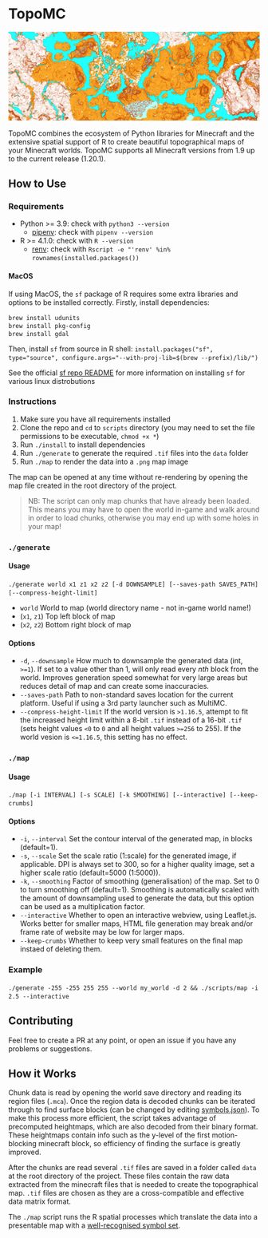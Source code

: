 # TopoMC

![](images/example-downscaled.png)

TopoMC combines the ecosystem of Python libraries for Minecraft and the extensive spatial support of R to create beautiful topographical maps of your Minecraft worlds. TopoMC supports all Minecraft versions from 1.9 up to the current release (1.20.1).

## How to Use

### Requirements

- Python >= 3.9: check with `python3 --version`
  - [pipenv](https://pipenv.pypa.io/en/latest/installation/#installing-pipenv): check with `pipenv --version`
- R >= 4.1.0: check with `R --version`
  - [renv](https://rstudio.github.io/renv/#installation): check with `Rscript -e "'renv' %in% rownames(installed.packages())`

#### MacOS

If using MacOS, the `sf` package of R requires some extra libraries and options to be installed correctly.
Firstly, install dependencies:

```
brew install udunits
brew install pkg-config
brew install gdal
```

Then, install `sf` from source in R shell: `install.packages("sf", type="source", configure.args="--with-proj-lib=$(brew --prefix)/lib/")`

See the official [sf repo README](https://github.com/r-spatial/sf#installing) for more information on installing `sf` for various linux distrobutions

### Instructions

1. Make sure you have all requirements installed
2. Clone the repo and `cd` to `scripts` directory (you may need to set the file permissions to be executable, `chmod +x *`)
3. Run `./install` to install dependencies
4. Run `./generate` to generate the required `.tif` files into the `data` folder
5. Run `./map` to render the data into a `.png` map image

The map can be opened at any time without re-rendering by opening the map file created in the root directory of the project.

> NB: The script can only map chunks that have already been loaded. This means you may have to open the world in-game and walk around in order to load chunks, otherwise you may end up with some holes in your map!

### `./generate`

#### Usage

`./generate world x1 z1 x2 z2 [-d DOWNSAMPLE] [--saves-path SAVES_PATH] [--compress-height-limit]`

- `world` World to map (world directory name - not in-game world name!)
- (`x1`, `z1`) Top left block of map
- (`x2`, `z2`) Bottom right block of map

#### Options

- `-d`, `--downsample` How much to downsample the generated data (int, `>=1`). If set to a value other than 1, will only read every _nth_ block from the world. Improves generation speed somewhat for very large areas but reduces detail of map and can create some inaccuracies.
- `--saves-path` Path to non-standard saves location for the current platform. Useful if using a 3rd party launcher such as MultiMC.
- `--compress-height-limit` If the world version is `>1.16.5`, attempt to fit the increased height limit within a 8-bit `.tif` instead of a 16-bit `.tif` (sets height values `<0` to `0` and all height values `>=256` to 255). If the world vesion is `<=1.16.5`, this setting has no effect.

### `./map`

#### Usage

`./map [-i INTERVAL] [-s SCALE] [-k SMOOTHING] [--interactive] [--keep-crumbs]`

#### Options

- `-i`, `--interval` Set the contour interval of the generated map, in blocks (default=1).
- `-s`, `--scale` Set the scale ratio (1:scale) for the generated image, if applicable. DPI is always set to 300, so for a higher quality image, set a higher scale ratio (default=5000 (1:5000)).
- `-k`, `--smoothing` Factor of smoothing (generalisation) of the map. Set to 0 to turn smoothing off (default=1). Smoothing is automatically scaled with the amount of downsampling used to generate the data, but this option can be used as a multiplication factor.
- `--interactive` Whether to open an interactive webview, using Leaflet.js. Works better for smaller maps, HTML file generation may break and/or frame rate of website may be low for larger maps.
- `--keep-crumbs` Whether to keep very small features on the final map instaed of deleting them.

### Example

`./generate -255 -255 255 255 --world my_world -d 2 && ./scripts/map -i 2.5 --interactive`

## Contributing

Feel free to create a PR at any point, or open an issue if you have any problems or suggestions.

## How it Works

Chunk data is read by opening the world save directory and reading its region files (`.mca`). Once the region data is decoded chunks can be iterated through to find surface blocks (can be changed by editing [symbols.json](symbols.json)). To make this process more efficient, the script takes advantage of precomputed heightmaps, which are also decoded from their binary format. These heightmaps contain info such as the y-level of the first motion-blocking minecraft block, so efficiency of finding the surface is greatly improved.

After the chunks are read several `.tif` files are saved in a folder called `data` at the root directory of the project. These files contain the raw data extracted from the minecraft files that is needed to create the topographical map. `.tif` files are chosen as they are a cross-compatible and effective data matrix format.

The `./map` script runs the R spatial processes which translate the data into a presentable map with a [well-recognised symbol set](https://omapwiki.orienteering.sport/specifications/isom/).

